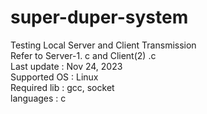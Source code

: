 # super-duper-system
Testing Local Server and Client Transmission 
<br>
Refer to Server-1. c and Client(2) .c
<br>
Last update : Nov 24, 2023 
<br> Supported OS :  Linux 
<br>Required lib : gcc, socket
<br>languages : c
